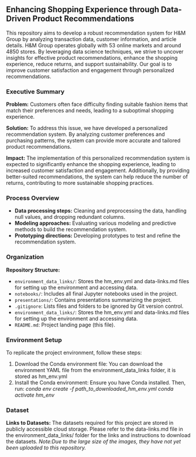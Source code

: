 ## **Enhancing Shopping Experience through Data-Driven Product Recommendations**

This repository aims to develop a robust recommendation system for H&M Group by analyzing transaction data, customer information, and article details. H&M Group operates globally with 53 online markets and around 4850 stores. By leveraging data science techniques, we strive to uncover insights for effective product recommendations, enhance the shopping experience, reduce returns, and support sustainability. Our goal is to improve customer satisfaction and engagement through personalized recommendations.

### **Executive Summary**
**Problem:**
Customers often face difficulty finding suitable fashion items that match their preferences and needs, leading to a suboptimal shopping experience.

**Solution:**
To address this issue, we have developed a personalized recommendation system. By analyzing customer preferences and purchasing patterns, the system can provide more accurate and tailored product recommendations.

**Impact:** 
The implementation of this personalized recommendation system is expected to significantly enhance the shopping experience, leading to increased customer satisfaction and engagement. Additionally, by providing better-suited recommendations, the system can help reduce the number of returns, contributing to more sustainable shopping practices.

### **Process Overview**
- **Data processing steps:** Cleaning and preprocessing the data, handling null values, and dropping redundant columns.
- **Modeling approaches:** Evaluating various modeling and predictive methods to build the recommendation system.
- **Prototyping directions:** Developing prototypes to test and refine the recommendation system.

### **Organization**
**Repository Structure:**
- `environment_data_links/`: Stores the hm_env.yml and data-links.md files for setting up the environment and accessing data.
- `notebooks/`: Includes all final Jupyter notebooks used in the project.
- `presentations/`: Contains presentations summarizing the project.
- `.gitignore`: Lists files and folders to be ignored by Git version control.
- `environment_data_links/`: Stores the hm_env.yml and data-links.md files for setting up the environment and accessing data.
- `README.md`: Project landing page (this file).

### **Environment Setup**
To replicate the project environment, follow these steps:
1.	Download the Conda environment file: You can download the environment YAML file from the environment_data_links folder, it is stored as hm_env.yml
2.	Install the Conda environment: Ensure you have Conda installed. Then, run:
*conda env create -f path_to_downloaded_hm_env.yml*
*conda activate hm_env*

### **Dataset**
**Links to Datasets:** The datasets required for this project are stored in publicly accessible cloud storage. Please refer to the data-links.md file in the environment_data_links/ folder for the links and instructions to download the datasets.
*Note:Due to the large size of the images, they have not yet been uploaded to this repository.*
